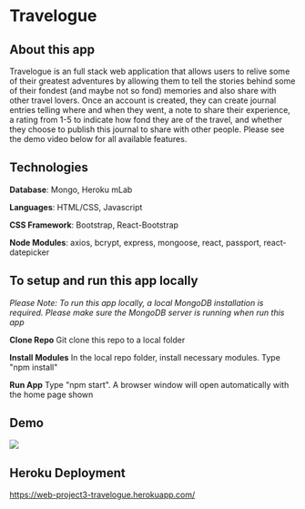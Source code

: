 # Travelogue

## About this app

Travelogue is an full stack web application that allows users to relive some of their greatest adventures by allowing them to tell the stories behind some of their fondest (and maybe not so fond) memories and also share with other travel lovers.  Once an account is created, they can create journal entries telling where and when they went, a note to share their experience, a rating from 1-5 to indicate how fond they are of the travel, and whether they choose to publish this journal to share with other people. Please see the demo video below for all available features.   


## Technologies

**Database**: Mongo, Heroku mLab

**Languages**: HTML/CSS, Javascript

**CSS Framework**: Bootstrap, React-Bootstrap

**Node Modules**: axios, bcrypt, express, mongoose, react, passport, react-datepicker


## To setup and run this app locally

*Please Note: To run this app locally, a local MongoDB installation is required. Please make sure the MongoDB server is running when run this app*

**Clone Repo** Git clone this repo to a local folder

**Install Modules** In the local repo folder, install necessary modules. Type "npm install"

**Run App** Type "npm start". A browser window will open automatically with the home page shown 


## Demo
![](travelogue.gif)


## Heroku Deployment

https://web-project3-travelogue.herokuapp.com/